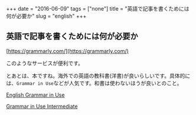 +++
date = "2016-06-09"
tags = ["none"]
title = "英語で記事を書くためには何が必要か"
slug = "english"
+++

## 英語で記事を書くためには何が必要か		

[https://grammarly.com/](https://grammarly.com/)

このようなサービスが便利です。

とあとは、本ですね。海外での英語の教科書(洋書)が良いらしいです。具体的には、`Grammar in Use`などが人気です。和書は使わないほうが良いとのこと。

[English Grammar in Use](http://www.amazon.co.jp/English-Grammar-Answers-Interactive-eBook/dp/1107539331/)

[Grammar in Use Intermediate](http://www.amazon.co.jp/Grammar-Intermediate-Students-Answers-CD-ROM/dp/0521734770/) 
		
